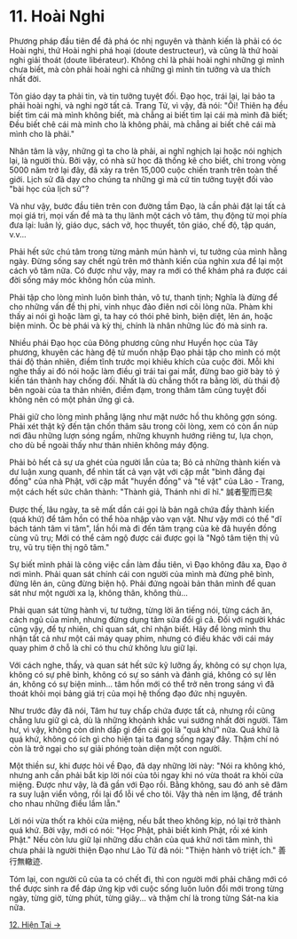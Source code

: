 # 11. Hoài Nghi

Phương pháp đầu tiên để đả phá óc nhị nguyên và thành kiến là phải có óc Hoài
nghi, thứ Hoài nghi phá hoại (doute destructeur), và cũng là thứ hoài nghi giải
thoát (doute libérateur). Không chỉ là phải hoài nghi những gì mình chưa biết, 
mà còn phải hoài nghi cả những gì mình tin tưởng và ưa thích nhất đời.

Tôn giáo dạy ta phải tin, và tin tưởng tuyệt đối. Đạo học, trái lại, lại bảo ta
phải hoài nghi, và nghi ngờ tất cả. Trang Tử, vì vậy, đã nói: "Ôi! Thiên hạ đều
biết tìm cái mà mình không biết, mà chẳng ai biết tìm lại cái mà mình đã biết;
Đều biết chê cái mà mình cho là không phải, mà chẳng ai biết chê cái mà mình cho
là phải."

Nhân tâm là vậy, những gì ta cho là phải, ai nghĩ nghịch lại hoặc nói nghịch
lại, là người thù. Bởi vậy, có nhà sử học đã thống kê cho biết, chỉ trong vòng
5000 năm trở lại đây, đã xảy ra trên 15,000 cuộc chiến tranh trên toàn thế 
giới. Lịch sử đã dạy cho chúng ta những gì mà cứ tin tưởng tuyệt đối vào "bài 
học của lịch sử"?

Và như vậy, bước đầu tiên trên con đường tầm  Đạo, là cần phải đặt lại tất cả
mọi giá trị, mọi vấn đề mà ta thụ lãnh một cách vô tâm, thụ động từ mọi phía đưa
lại: luân lý, giáo dục, sách vở, học thuyết, tôn giáo, chế độ, tập quán, v.v...

Phải hết sức chú tâm trong từng mảnh mún hành vi, tư tưởng của mình hằng ngày.
Đừng sống say chết ngủ trên mớ thành kiến của nghìn xưa để lại một cách vô tâm
nữa. Có được như vậy, may ra mới có thể khám phá ra được cái đời sống máy móc 
không hồn của mình.

Phải tập cho lòng mình luôn bình thản, vô tư, thanh tịnh; Nghĩa là đừng để cho
những vấn đề thị phi, vinh nhục đảo điên nơi cõi lòng nữa. Phàm khi thấy ai nói
gì hoặc làm gì, ta hay có thói phê bình, biện diệt, lên án, hoặc biện minh. Óc
bè phái và kỳ thị, chính là nhân những lúc đó mà sinh ra.

Nhiều phái Đạo học của Đông phương cũng như Huyền học của Tây phương, khuyên các
hàng đệ tử muốn nhập Đạo phải tập cho mình có một thái độ thản nhiên, điềm tĩnh
trước mọi khiêu khích của cuộc đời. Mỗi khi nghe thấy ai đó nói hoặc làm điều gì
trái tai gai mắt, đừng bao giờ bày tỏ ý kiến tán thành hay chống đối. Nhất là dù
chẳng thốt ra bằng lời, dù thái độ bên ngoài của ta thản nhiên, điềm đạm, trong
thâm tâm cũng tuyệt đối không nên có một phản ứng gì cả.

Phải giữ cho lòng mình phẳng lặng như mặt nước hồ thu không gợn sóng. Phải xét
thật kỹ đến tận chốn thâm sâu trong cõi lòng, xem có còn ẩn núp nơi đâu những 
lượn sóng ngầm, những khuynh hướng riêng tư, lựa chọn, cho dù bề ngoài thấy như 
thản nhiên không máy động.

Phải bỏ hết cả sự ưa ghét của người lẫn của ta; Bỏ cả những thành kiến và dư
luận xung quanh, để nhìn tất cả vạn vật với cặp mắt "bình đẳng đại đồng" của 
nhà Phật, với cặp mắt "huyền đồng" và "tề vật" của Lão - Trang, một cách hết 
sức chân thành: "Thành giả, Thánh nhi dĩ hĩ." 誠者聖而已矣

Được thế, lâu ngày, ta sẽ mất dần cái gọi là bản ngã chứa đầy thành kiến (quá 
khứ) để tâm hồn có thể hòa nhập vào vạn vật. Như vậy mới có thể "dĩ bách tánh
tâm vi tâm", lần hồi mà đi đến tâm trạng của kẻ đã huyền đồng cùng vũ trụ; Mới 
có thể cảm ngộ được cái được gọi là "Ngô tâm tiện thị vũ trụ, vũ trụ tiện thị 
ngô tâm."

Sự biết mình phải là công việc cần làm đầu tiên, vì Đạo không đâu xa, Đạo ở nơi
mình. Phải quan sát chính cái con người của mình mà đừng phê bình, đừng lên án,
cũng đừng biện hộ. Phải đứng ngoài bản thân mình để quan sát như một người xa
lạ, không thân, không thù...

Phải quan sát từng hành vi, tư tưởng, từng lời ăn tiếng nói, từng cách ăn, cách
ngủ của mình, nhưng đừng dụng tâm sửa đổi gì cả. Đối với người khác cũng vậy, để
tự nhiên, chỉ quan sát, chỉ nhận biết. Hãy để lòng mình thu nhận tất cả như một
cái máy quay phim, nhưng có điều khác với cái máy quay phim ở chỗ là chỉ có thu
chứ không lưu giữ lại.

Với cách nghe, thấy, và quan sát hết sức kỹ lưỡng ấy, không có sự chọn lựa,
không có sự phê bình, không có sự so sánh và đánh giá, không có sự lên án, không
có sự biện minh... tâm hồn mới có thể trở nên trong sáng vì đã thoát khỏi mọi
bảng giá trị của mọi hệ thống đạo đức nhị nguyên.

Như trước đây đã nói, Tâm hư tuy chấp chứa được tất cả, nhưng rồi cũng chẳng lưu
giữ gì cả, dù là những khoảnh khắc vui sướng nhất đời người. Tâm hư, vì vậy,
không còn dính dấp gì đến cái gọi là "quá khứ" nữa. Quá khứ là quá khứ, không có
ích gì cho hiện tại ta đang sống ngay đây. Thậm chí nó còn là trở ngại cho sự 
giải phóng toàn diện một con người.

Một thiền sư, khi được hỏi về Đạo, đã dạy những lời này: "Nói ra không khó,
nhưng anh cần phải bắt kịp lời nói của tôi ngay khi nó vừa thoát ra khỏi cửa
miệng. Được như vậy, là đã gần với Đạo rồi. Bằng không, sau đó anh sẽ đâm ra suy
luận viển vông, rồi lại đổ lỗi về cho tôi. Vậy thà nên im lặng, để tránh cho
nhau những điều lầm lẫn."

Lời nói vừa thốt ra khỏi cửa miệng, nếu bắt theo không kịp, nó lại trở thành quá
khứ. Bởi vậy, mới có nói: "Học Phật, phải biết kinh Phật, rồi xé kinh Phật." Nếu
còn lưu giữ lại những dấu chân của quá khứ nơi tâm mình, thì chưa phải là người
thiện Đạo như Lão Tử đã nói: "Thiện hành vô triệt ích." 善行無轍迹.

Tóm lại, con người cũ của ta có chết đi, thì con người mới phải chăng mới có thể
được sinh ra để đáp ứng kịp với cuộc sống luôn luôn đổi mới trong từng ngày, 
từng giờ, từng phút, từng giây... và thậm chí là trong từng Sát-na kia nữa.

[12. Hiện Tại &rarr;](https://github.com/thaicuc/tinh-hoa-dao-hoc/blob/master/contents/12-hien-tai.md)
